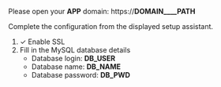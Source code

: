 Please open your __APP__ domain: https://__DOMAIN____PATH__

Complete the configuration from the displayed setup assistant.

1. ✓ Enable SSL
2. Fill in the MySQL database details
	- Database login:    __DB_USER__
	- Database name:     __DB_NAME__
	- Database password: __DB_PWD__
